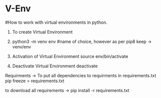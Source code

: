 # V-Env
#How to work with virtual environments in python.

1. To create Virtual Environment
2. python3 -m venv env              #name of choice, however as per pip8 keep -> venv/env

3. Activation of Virtual Environment
source env/bin/activate

4. Deactivate Virtual Environment
deactivate


Requirments ->
To put all dependencies to requirments in requirements.txt
pip freeze > requirements.txt

to download all requirements ->
pip install -r requirements.txt


